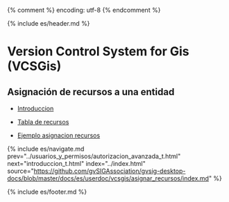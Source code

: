 {% comment %} encoding: utf-8 {% endcomment %}

{% include es/header.md %}

# Version Control System for Gis (VCSGis)

## Asignación de recursos a una entidad

* [Introduccion](introduccion_t.md)

* [Tabla de recursos](tabla_recursos_t.md)

* [Ejemplo asignacion recursos](ejemplo_asignacion_recursos_t.md)

{% include es/navigate.md 
   prev="../usuarios_y_permisos/autorizacion_avanzada_t.html" 
   next="introduccion_t.html" 
   index="../index.html" 
   source="https://github.com/gvSIGAssociation/gvsig-desktop-docs/blob/master/docs/es/userdoc/vcsgis/asignar_recursos/index.md" 
%}

{% include es/footer.md %}

 
